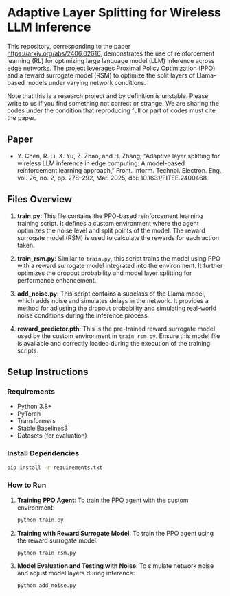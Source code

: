 # Adaptive Layer Splitting for Wireless LLM Inference

This repository, corresponding to the paper https://arxiv.org/abs/2406.02616, demonstrates the use of reinforcement learning (RL) for optimizing large language model (LLM) inference across edge networks. The project leverages Proximal Policy Optimization (PPO) and a reward surrogate model (RSM) to optimize the split layers of Llama-based models under varying network conditions.

Note that this is a research project and by definition is unstable. Please write to us if you find something not correct or strange. We are sharing the codes under the condition that reproducing full or part of codes must cite the paper.

## Paper 

- Y. Chen, R. Li, X. Yu, Z. Zhao, and H. Zhang, “Adaptive layer splitting for wireless LLM inference in edge computing: A model-based reinforcement learning approach,” Front. Inform. Technol. Electron. Eng., vol. 26, no. 2, pp. 278–292, Mar. 2025, doi: 10.1631/FITEE.2400468.


## Files Overview

1. **train.py**: This file contains the PPO-based reinforcement learning training script. It defines a custom environment where the agent optimizes the noise level and split points of the model. The reward surrogate model (RSM) is used to calculate the rewards for each action taken.

2. **train_rsm.py**: Similar to `train.py`, this script trains the model using PPO with a reward surrogate model integrated into the environment. It further optimizes the dropout probability and model layer splitting for performance enhancement.

3. **add_noise.py**: This script contains a subclass of the Llama model, which adds noise and simulates delays in the network. It provides a method for adjusting the dropout probability and simulating real-world noise conditions during the inference process.

4. **reward_predictor.pth**: This is the pre-trained reward surrogate model used by the custom environment in `train_rsm.py`. Ensure this model file is available and correctly loaded during the execution of the training scripts.


## Setup Instructions

### Requirements

- Python 3.8+
- PyTorch
- Transformers
- Stable Baselines3
- Datasets (for evaluation)

### Install Dependencies

```bash
pip install -r requirements.txt
```

### How to Run

1. **Training PPO Agent**:
    To train the PPO agent with the custom environment:

   ```bash
   python train.py
   ```

2. **Training with Reward Surrogate Model**:
    To train the PPO agent using the reward surrogate model:

   ```bash
   python train_rsm.py
   ```

3. **Model Evaluation and Testing with Noise**:
    To simulate network noise and adjust model layers during inference:

   ```bash
   python add_noise.py
   ```

